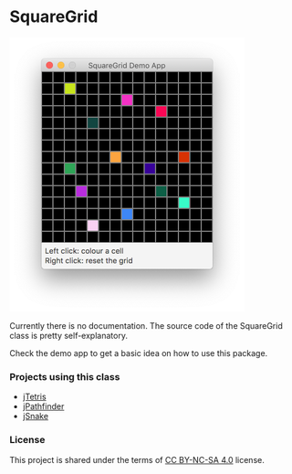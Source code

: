 # SquareGrid

<img src="demo.png" width="412" height="480" />

Currently there is no documentation. The source code of the SquareGrid class is pretty self-explanatory.

Check the demo app to get a basic idea on how to use this package.

### Projects using this class

 * [jTetris](https://github.com/SpinningVinyl/jTetris)
 * [jPathfinder](https://github.com/SpinningVinyl/jPathfinder)
 * [jSnake](https://github.com/SpinningVinyl/jSnake)

### License

This project is shared under the terms of [CC BY-NC-SA 4.0](https://creativecommons.org/licenses/by-nc-sa/4.0/) license.
